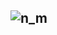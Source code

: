 ![n_m](https://github.com/gopala-kr/Quantum-Dots/blob/master/45-Verticals/scn/n_m.png)
------------
![]()
-----
